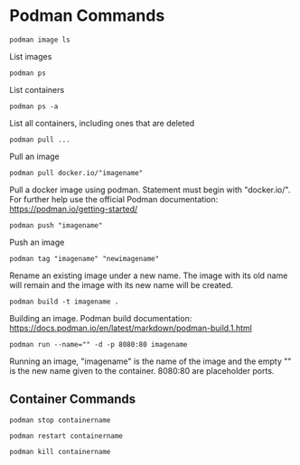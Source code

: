 # Podman Commands

```
podman image ls
```
List images

```
podman ps
```
List containers

```
podman ps -a
```
List all containers, including ones that are deleted


```
podman pull ...
```
Pull an image

```
podman pull docker.io/"imagename"
```
Pull a docker image using podman. Statement must begin with "docker.io/". For further help use the official Podman documentation: https://podman.io/getting-started/

```
podman push "imagename"
```
Push an image

```
podman tag "imagename" "newimagename"
```
Rename an existing image under a new name. The image with its old name will remain and the image with its new name will be created. 

```
podman build -t imagename .
```
Building an image. Podman build documentation: https://docs.podman.io/en/latest/markdown/podman-build.1.html

```
podman run --name="" -d -p 8080:80 imagename
```
Running an image, "imagename" is the name of the image and the empty "" is the new name given to the container. 8080:80 are placeholder ports. 

## Container Commands
```
podman stop containername
```

```
podman restart containername
```

```
podman kill containername
```
